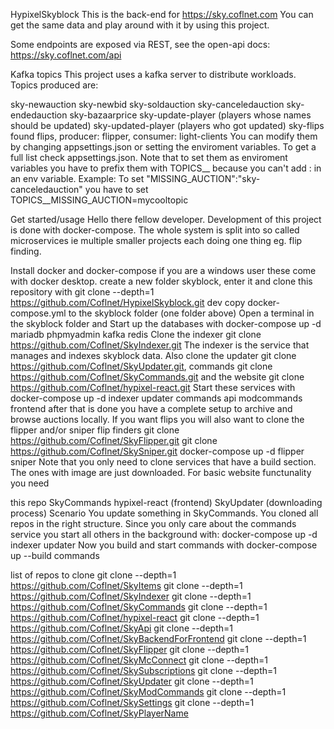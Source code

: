 HypixelSkyblock
This is the back-end for https://sky.coflnet.com You can get the same data and play around with it by using this project.

Some endpoints are exposed via REST, see the open-api docs: https://sky.coflnet.com/api

Kafka topics
This project uses a kafka server to distribute workloads.
Topics produced are:

sky-newauction
sky-newbid
sky-soldauction
sky-canceledauction
sky-endedauction
sky-bazaarprice
sky-update-player (players whose names should be updated)
sky-updated-player (players who got updated)
sky-flips found flips, producer: flipper, consumer: light-clients
You can modify them by changing appsettings.json or setting the enviroment variables. To get a full list check appsettings.json.
Note that to set them as enviroment variables you have to prefix them with TOPICS__ because you can't add : in an env variable.
Example:
To set "MISSING_AUCTION":"sky-canceledauction" you have to set TOPICS__MISSING_AUCTION=mycooltopic

Get started/usage
Hello there fellow developer. Development of this project is done with docker-compose. The whole system is split into so called microservices ie multiple smaller projects each doing one thing eg. flip finding.

Install docker and docker-compose if you are a windows user these come with docker desktop.
create a new folder skyblock, enter it and clone this repository with git clone --depth=1 https://github.com/Coflnet/HypixelSkyblock.git dev
copy docker-compose.yml to the skyblock folder (one folder above)
Open a terminal in the skyblock folder and Start up the databases with docker-compose up -d mariadb phpmyadmin kafka redis
Clone the indexer git clone https://github.com/Coflnet/SkyIndexer.git The indexer is the service that manages and indexes skyblock data.
Also clone the updater git clone https://github.com/Coflnet/SkyUpdater.git, commands git clone https://github.com/Coflnet/SkyCommands.git and the website git clone https://github.com/Coflnet/hypixel-react.git
Start these services with docker-compose up -d indexer updater commands api modcommands frontend after that is done you have a complete setup to archive and browse auctions locally.
If you want flips you will also want to clone the flipper and/or sniper flip finders
git clone https://github.com/Coflnet/SkyFlipper.git
git clone https://github.com/Coflnet/SkySniper.git docker-compose up -d flipper sniper Note that you only need to clone services that have a build section. The ones with image are just downloaded.
For basic website functunality you need

this repo
SkyCommands
hypixel-react (frontend)
SkyUpdater (downloading process)
Scenario
You update something in SkyCommands. You cloned all repos in the right structure. Since you only care about the commands service you start all others in the background with: docker-compose up -d indexer updater Now you build and start commands with docker-compose up --build commands

list of repos to clone
git clone --depth=1 https://github.com/Coflnet/SkyItems
git clone --depth=1 https://github.com/Coflnet/SkyIndexer
git clone --depth=1 https://github.com/Coflnet/SkyCommands
git clone --depth=1 https://github.com/Coflnet/hypixel-react
git clone --depth=1 https://github.com/Coflnet/SkyApi
git clone --depth=1 https://github.com/Coflnet/SkyBackendForFrontend
git clone --depth=1 https://github.com/Coflnet/SkyFlipper
git clone --depth=1 https://github.com/Coflnet/SkyMcConnect
git clone --depth=1 https://github.com/Coflnet/SkySubscriptions
git clone --depth=1 https://github.com/Coflnet/SkyUpdater
git clone --depth=1 https://github.com/Coflnet/SkyModCommands
git clone --depth=1 https://github.com/Coflnet/SkySettings
git clone --depth=1 https://github.com/Coflnet/SkyPlayerName
